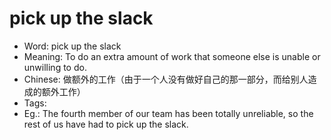 # pick up the slack

- Word: pick up the slack
- Meaning: To do an extra amount of work that someone else is unable or unwilling to do.
- Chinese: 做额外的工作（由于一个人没有做好自己的那一部分，而给别人造成的额外工作）
- Tags: 
- Eg.: The fourth member of our team has been totally unreliable, so the rest of us have had to pick up the slack.
